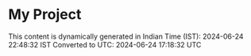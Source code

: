 # My Project

This content is dynamically generated in Indian Time (IST): 2024-06-24 22:48:32 IST
Converted to UTC: 2024-06-24 17:18:32 UTC
